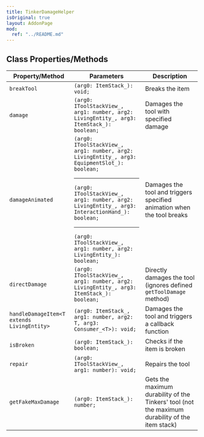 ```yaml
---
title: TinkerDamageHelper
isOriginal: true
layout: AddonPage
mod:
  ref: "../README.md"
---
```


## Class Properties/Methods

| Property/Method                            | Parameters                                                                                                                                                                                                                                                               | Description                                                                                     |
| ------------------------------------------ | ------------------------------------------------------------------------------------------------------------------------------------------------------------------------------------------------------------------------------------------------------------------------ | ----------------------------------------------------------------------------------------------- |
| `breakTool`                                | `(arg0: ItemStack_): void;`                                                                                                                                                                                                                                              | Breaks the item                                                                                 |
| `damage`                                   | `(arg0: IToolStackView_, arg1: number, arg2: LivingEntity_, arg3: ItemStack_): boolean;`                                                                                                                                                                                 | Damages the tool with specified damage                                                          |
| `damageAnimated`                           | `(arg0: IToolStackView_, arg1: number, arg2: LivingEntity_, arg3: EquipmentSlot_): boolean;`<hr>`(arg0: IToolStackView_, arg1: number, arg2: LivingEntity_, arg3: InteractionHand_): boolean;`<hr>`(arg0: IToolStackView_, arg1: number, arg2: LivingEntity_): boolean;` | Damages the tool and triggers specified animation when the tool breaks                          |
| `directDamage`                             | `(arg0: IToolStackView_, arg1: number, arg2: LivingEntity_, arg3: ItemStack_): boolean;`                                                                                                                                                                                 | Directly damages the tool (ignores defined `getToolDamage` method)                              |
| `handleDamageItem<T extends LivingEntity>` | `(arg0: ItemStack_, arg1: number, arg2: T, arg3: Consumer_<T>): void;`                                                                                                                                                                                                   | Damages the tool and triggers a callback function                                               |
| `isBroken`                                 | `(arg0: ItemStack_): boolean;`                                                                                                                                                                                                                                           | Checks if the item is broken                                                                    |
| `repair`                                   | `(arg0: IToolStackView_, arg1: number): void;`                                                                                                                                                                                                                           | Repairs the tool                                                                                |
| `getFakeMaxDamage`                         | `(arg0: ItemStack_): number;`                                                                                                                                                                                                                                            | Gets the maximum durability of the Tinkers' tool (not the maximum durability of the item stack) |
